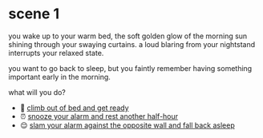 # scene 1

you wake up to your warm bed, the soft golden glow of the morning sun shining through your swaying curtains. a loud blaring from your nightstand interrupts your relaxed state.

you want to go back to sleep, but you faintly remember having something important early in the morning.

what will you do?

- 🥱 [climb out of bed and get ready](./scene2A)
- ⏰ [snooze your alarm and rest another half-hour](./scene2B)
- 😌 [slam your alarm against the opposite wall and fall back asleep](./scene2C)